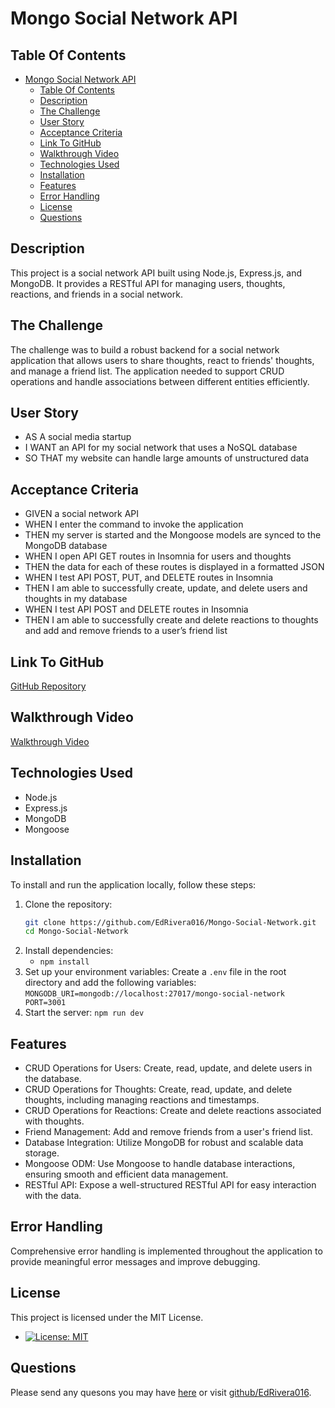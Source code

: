 # Mongo Social Network API

## Table Of Contents
- [Mongo Social Network API](#mongo-social-network-api)
  - [Table Of Contents](#table-of-contents)
  - [Description](#description)
  - [The Challenge](#the-challenge)
  - [User Story](#user-story)
  - [Acceptance Criteria](#acceptance-criteria)
  - [Link To GitHub](#link-to-github)
  - [Walkthrough Video](#walkthrough-video)
  - [Technologies Used](#technologies-used)
  - [Installation](#installation)
  - [Features](#features)
  - [Error Handling](#error-handling)
  - [License](#license)
  - [Questions](#questions)

## Description
This project is a social network API built using Node.js, Express.js, and MongoDB. It provides a RESTful API for managing users, thoughts, reactions, and friends in a social network.

## The Challenge
The challenge was to build a robust backend for a social network application that allows users to share thoughts, react to friends' thoughts, and manage a friend list. The application needed to support CRUD operations and handle associations between different entities efficiently.

## User Story
- AS A social media startup
- I WANT an API for my social network that uses a NoSQL database
- SO THAT my website can handle large amounts of unstructured data

## Acceptance Criteria
- GIVEN a social network API
- WHEN I enter the command to invoke the application
- THEN my server is started and the Mongoose models are synced to the MongoDB database
- WHEN I open API GET routes in Insomnia for users and thoughts
- THEN the data for each of these routes is displayed in a formatted JSON
- WHEN I test API POST, PUT, and DELETE routes in Insomnia
- THEN I am able to successfully create, update, and delete users and thoughts in my database
- WHEN I test API POST and DELETE routes in Insomnia
- THEN I am able to successfully create and delete reactions to thoughts and add and remove friends to a user’s friend list

## Link To GitHub
[GitHub Repository](https://github.com/EdRivera016/Mongo-Social-Network)

## Walkthrough Video
[Walkthrough Video](https://watch.screencastify.com/v/bQKZNSd5tWyulFRGpFLM)

## Technologies Used
- Node.js
- Express.js
- MongoDB
- Mongoose

## Installation
To install and run the application locally, follow these steps:
1. Clone the repository:
   ```bash
   git clone https://github.com/EdRivera016/Mongo-Social-Network.git
   cd Mongo-Social-Network
2. Install dependencies:
   - `npm install`
3. Set up your environment variables:
Create a `.env` file in the root directory and add the following variables:
`MONGODB_URI=mongodb://localhost:27017/mongo-social-network
PORT=3001`
4. Start the server:
   `npm run dev`
## Features
* CRUD Operations for Users: Create, read, update, and delete users in the database.
* CRUD Operations for Thoughts: Create, read, update, and delete thoughts, including managing reactions and timestamps.
* CRUD Operations for Reactions: Create and delete reactions associated with thoughts.
* Friend Management: Add and remove friends from a user's friend list.
* Database Integration: Utilize MongoDB for robust and scalable data storage.
* Mongoose ODM: Use Mongoose to handle database interactions, ensuring smooth and efficient data management.
* RESTful API: Expose a well-structured RESTful API for easy interaction with the data.

## Error Handling
Comprehensive error handling is implemented throughout the application to provide meaningful error messages and improve debugging.

## License 
This project is licensed under the MIT License.
- [![License: MIT](https://img.shields.io/badge/License-MIT-yellow.svg)](https://opensource.org/licenses/MIT)
## Questions
Please send any quesons you may have [here](mailto:edwinrivera016@outlook.com?subject=[Github]%20Dev%20Connect) or visit [github/EdRivera016](https://github.comEdRivera016).